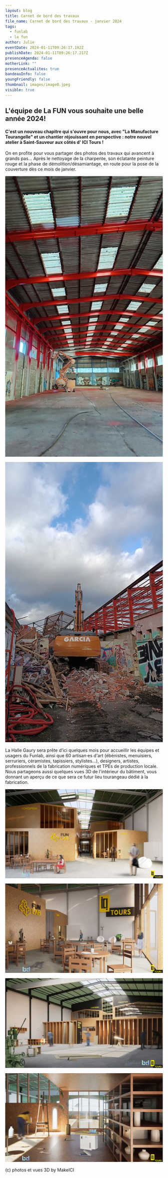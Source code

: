 ```yaml
---
layout: blog
title: Carnet de bord des travaux
file_name: Carnet de bord des travaux - janvier 2024
tags:
  - funlab
  - la fun
author: Julie
eventDate: 2024-01-11T09:26:17.192Z
publishDate: 2024-01-11T09:26:17.217Z
presenceAgenda: false
motherLink: ""
presenceActualites: true
bandeauInfo: false
youngFriendly: false
thumbnail: images/image0.jpeg
visible: true
---
```

## L'équipe de La FUN vous souhaite une belle année 2024!

#### C'est un nouveau chapitre qui s'ouvre pour nous, avec "La Manufacture Tourangelle" et un chantier réjouissant en perspective : notre nouvel atelier à Saint-Sauveur aux côtés d' ICI Tours !

On en profite pour vous partager des photos des travaux qui avancent à grands pas... Après le nettoyage de la charpente, son éclatante peinture rouge et la phase de démolition/désamiantage, en route pour la pose de la couverture dès ce mois de janvier.

![](images/travaux-halle-gaury.jpeg)

![](images/image1.jpeg)

La Halle Gaury sera prête d’ici quelques mois pour accueillir les équipes et usagers du Funlab, ainsi que 60 artisan·es d'art (ébénistes, menuisiers, serruriers, céramistes, tapissiers, stylistes...), designers, artistes, professionnels de la fabrication numériques et TPEs de production locale. Nous partageons aussi quelques vues 3D de l'intérieur du bâtiment, vous donnant un aperçu de ce que sera ce futur lieu tourangeau dédié à la fabrication.

![](images/096_ici-tours_vue04.jpeg)

![](images/096_ici-tours_vue02.jpeg)

![](images/096_ici-tours_vue01.jpeg)

![](images/096_ici-tours_vue03.jpeg)

(c) photos et vues 3D by MakeICI